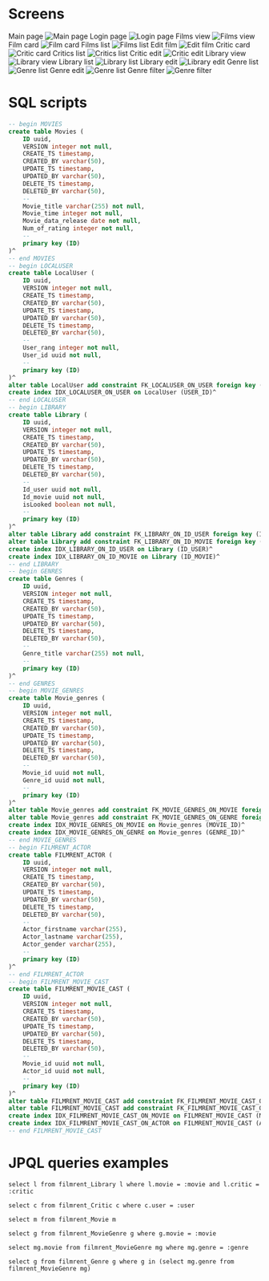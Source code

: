 # Screens

Main page
![Main page](screenshots/main.png "Main page")
Login page
![Login page](screenshots/login.png "Login page")
Films view
![Films view](screenshots/filmsView.png "Films view")
Film card
![Film card](screenshots/filmAbout.png "Film card")
Films list
![Films list](screenshots/films.png "Films list")
Edit film
![Edit film](screenshots/filmEdit.png "Edit film")
Critic card
![Critic card](screenshots/criticAbout.png "Critic card")
Critics list
![Critics list](screenshots/critics.png "Critics list")
Critic edit
![Critic edit](screenshots/criticsEdit.png "Critic edit")
Library view
![Library view](screenshots/libraryView.png "Library view")
Library list
![Library list](screenshots/libraryList.png "Library edit")
Library edit
![Library edit](screenshots/libraryEdit.png "Library edit")
Genre list
![Genre list](screenshots/ganreList.png "Genre edit")
Genre edit
![Genre list](screenshots/ganreEdit.png "Genre edit")
Genre filter
![Genre filter](screenshots/ganreFilter.png "Genre filter")

# SQL scripts

```sql
-- begin MOVIES
create table Movies (
    ID uuid,
    VERSION integer not null,
    CREATE_TS timestamp,
    CREATED_BY varchar(50),
    UPDATE_TS timestamp,
    UPDATED_BY varchar(50),
    DELETE_TS timestamp,
    DELETED_BY varchar(50),
    --
    Movie_title varchar(255) not null,
    Movie_time integer not null,
    Movie_data_release date not null,
    Num_of_rating integer not null,
    --
    primary key (ID)
)^
-- end MOVIES
-- begin LOCALUSER
create table LocalUser (
    ID uuid,
    VERSION integer not null,
    CREATE_TS timestamp,
    CREATED_BY varchar(50),
    UPDATE_TS timestamp,
    UPDATED_BY varchar(50),
    DELETE_TS timestamp,
    DELETED_BY varchar(50),
    --
    User_rang integer not null,
    User_id uuid not null,
    --
    primary key (ID)
)^
alter table LocalUser add constraint FK_LOCALUSER_ON_USER foreign key (USER_ID) references SEC_USER(ID)^
create index IDX_LOCALUSER_ON_USER on LocalUser (USER_ID)^
-- end LOCALUSER
-- begin LIBRARY
create table Library (
    ID uuid,
    VERSION integer not null,
    CREATE_TS timestamp,
    CREATED_BY varchar(50),
    UPDATE_TS timestamp,
    UPDATED_BY varchar(50),
    DELETE_TS timestamp,
    DELETED_BY varchar(50),
    --
    Id_user uuid not null,
    Id_movie uuid not null,
    isLooked boolean not null,
    --
    primary key (ID)
)^
alter table Library add constraint FK_LIBRARY_ON_ID_USER foreign key (ID_USER) references LocalUser(ID)^
alter table Library add constraint FK_LIBRARY_ON_ID_MOVIE foreign key (ID_MOVIE) references Movies(ID)^
create index IDX_LIBRARY_ON_ID_USER on Library (ID_USER)^
create index IDX_LIBRARY_ON_ID_MOVIE on Library (ID_MOVIE)^
-- end LIBRARY
-- begin GENRES
create table Genres (
    ID uuid,
    VERSION integer not null,
    CREATE_TS timestamp,
    CREATED_BY varchar(50),
    UPDATE_TS timestamp,
    UPDATED_BY varchar(50),
    DELETE_TS timestamp,
    DELETED_BY varchar(50),
    --
    Genre_title varchar(255) not null,
    --
    primary key (ID)
)^
-- end GENRES
-- begin MOVIE_GENRES
create table Movie_genres (
    ID uuid,
    VERSION integer not null,
    CREATE_TS timestamp,
    CREATED_BY varchar(50),
    UPDATE_TS timestamp,
    UPDATED_BY varchar(50),
    DELETE_TS timestamp,
    DELETED_BY varchar(50),
    --
    Movie_id uuid not null,
    Genre_id uuid not null,
    --
    primary key (ID)
)^
alter table Movie_genres add constraint FK_MOVIE_GENRES_ON_MOVIE foreign key (MOVIE_ID) references Movies(ID)^
alter table Movie_genres add constraint FK_MOVIE_GENRES_ON_GENRE foreign key (GENRE_ID) references Genres(ID)^
create index IDX_MOVIE_GENRES_ON_MOVIE on Movie_genres (MOVIE_ID)^
create index IDX_MOVIE_GENRES_ON_GENRE on Movie_genres (GENRE_ID)^
-- end MOVIE_GENRES
-- begin FILMRENT_ACTOR
create table FILMRENT_ACTOR (
    ID uuid,
    VERSION integer not null,
    CREATE_TS timestamp,
    CREATED_BY varchar(50),
    UPDATE_TS timestamp,
    UPDATED_BY varchar(50),
    DELETE_TS timestamp,
    DELETED_BY varchar(50),
    --
    Actor_firstname varchar(255),
    Actor_lastname varchar(255),
    Actor_gender varchar(255),
    --
    primary key (ID)
)^
-- end FILMRENT_ACTOR
-- begin FILMRENT_MOVIE_CAST
create table FILMRENT_MOVIE_CAST (
    ID uuid,
    VERSION integer not null,
    CREATE_TS timestamp,
    CREATED_BY varchar(50),
    UPDATE_TS timestamp,
    UPDATED_BY varchar(50),
    DELETE_TS timestamp,
    DELETED_BY varchar(50),
    --
    Movie_id uuid not null,
    Actor_id uuid not null,
    --
    primary key (ID)
)^
alter table FILMRENT_MOVIE_CAST add constraint FK_FILMRENT_MOVIE_CAST_ON_MOVIE foreign key (MOVIE_ID) references Movies(ID)^
alter table FILMRENT_MOVIE_CAST add constraint FK_FILMRENT_MOVIE_CAST_ON_ACTOR foreign key (ACTOR_ID) references FILMRENT_ACTOR(ID)^
create index IDX_FILMRENT_MOVIE_CAST_ON_MOVIE on FILMRENT_MOVIE_CAST (MOVIE_ID)^
create index IDX_FILMRENT_MOVIE_CAST_ON_ACTOR on FILMRENT_MOVIE_CAST (ACTOR_ID)^
-- end FILMRENT_MOVIE_CAST
```

# JPQL queries examples

```hql
select l from filmrent_Library l where l.movie = :movie and l.critic = :critic

select c from filmrent_Critic c where c.user = :user

select m from filmrent_Movie m

select g from filmrent_MovieGenre g where g.movie = :movie

select mg.movie from filmrent_MovieGenre mg where mg.genre = :genre

select g from filmrent_Genre g where g in (select mg.genre from filmrent_MovieGenre mg)
```